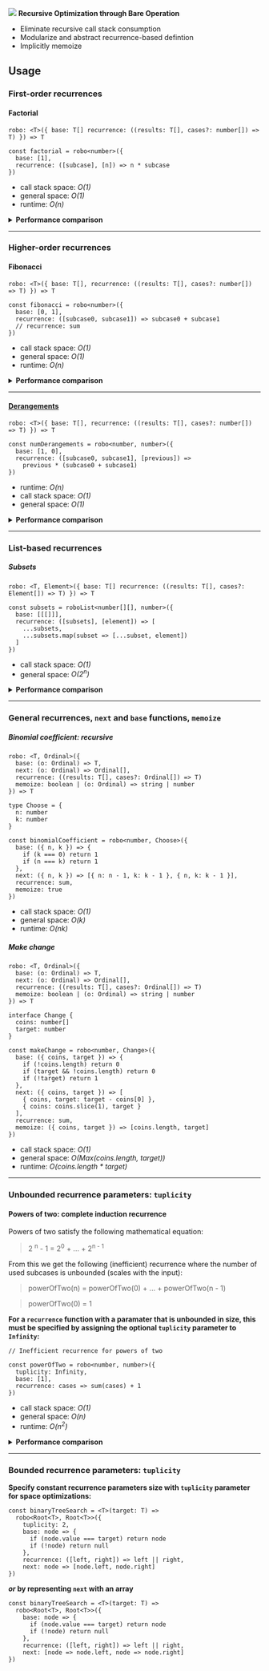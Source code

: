 ![](https://i.ibb.co/QvMp9SY/robojs-Logo-Long.png)
**Recursive Optimization through Bare Operation**

- Eliminate recursive call stack consumption
- Modularize and abstract recurrence-based defintion
- Implicitly memoize

## Usage

### First-order recurrences

#### Factorial

`robo: <T>({ base: T[] recurrence: ((results: T[], cases?: number[]) => T) }) => T`

```
const factorial = robo<number>({
  base: [1],
  recurrence: ([subcase], [n]) => n * subcase
})
```

- call stack space: _O(1)_
- general space: _O(1)_
- runtime: _O(n)_

<details><summary><strong>Performance comparison</strong></summary>
  <p>

|                      | Non-tail recursive | Tail recursive (without TCO) | `robo` |
| -------------------- | ------------------ | ---------------------------- | ------ |
| **call stack space** | O(n)               | O(n)                         | O(1)   |
| **global space**     | O(1)               | O(1)                         | O(1)   |
| **runtime**          | O(n)               | O(n)                         | O(n)   |

</p>
</details></summary>

---

### Higher-order recurrences

#### Fibonacci

`robo: <T>({ base: T[], recurrence: ((results: T[], cases?: number[]) => T) }) => T`

```
const fibonacci = robo<number>({
  base: [0, 1],
  recurrence: ([subcase0, subcase1]) => subcase0 + subcase1
  // recurrence: sum
})
```

- call stack space: _O(1)_
- general space: _O(1)_
- runtime: _O(n)_

<details><summary><strong>Performance comparison</strong></summary>
  <p>

|                      | Non-tail recursive | Tail recursive (without TCO) | `robo` |
| -------------------- | ------------------ | ---------------------------- | ------ |
| **call stack space** | O(n)               | O(n)                         | O(1)   |
| **global space**     | O(1)               | O(1)                         | O(1)   |
| **runtime**          | O(2<sup>n</sup>)   | O(n)                         | O(n)   |

</p>
</details></summary>

---

#### [Derangements](https://en.wikipedia.org/wiki/Derangement)

`robo: <T>({ base: T[], recurrence: ((results: T[], cases?: number[]) => T) }) => T`

```
const numDerangements = robo<number, number>({
  base: [1, 0],
  recurrence: ([subcase0, subcase1], [previous]) =>
    previous * (subcase0 + subcase1)
})
```

- runtime: _O(n)_
- call stack space: _O(1)_
- general space: _O(1)_

<details><summary><strong>Performance comparison</strong></summary>
  <p>

|                      | Non-tail recursive | Tail recursive (without TCO) | `robo` |
| -------------------- | ------------------ | ---------------------------- | ------ |
| **call stack space** | O(n)               | O(n)                         | O(1)   |
| **global space**     | O(1)               | O(1)                         | O(1)   |
| **runtime**          | O(2<sup>n</sup>)   | O(n)                         | O(n)   |

</p>
</details></summary>

---

### List-based recurrences

##### Subsets

`robo: <T, Element>({ base: T[] recurrence: ((results: T[], cases?: Element[]) => T) }) => T`

```
const subsets = roboList<number[][], number>({
  base: [[[]]],
  recurrence: ([subsets], [element]) => [
    ...subsets,
    ...subsets.map(subset => [...subset, element])
  ]
})
```

- call stack space: _O(1)_
- general space: _O(2<sup>n</sup>)_

<details><summary><strong>Performance comparison</strong></summary>
  <p>

|                      | Recursive          | `robo`           |
| -------------------- | ------------------ | ---------------- |
| **call stack space** | O(elements.length) | O(1)             |
| **global space**     | O(2<sup>n</sup>)   | O(2<sup>n</sup>) |

</p>
</details></summary>

---

### General recurrences, `next` and `base` functions, `memoize`

##### Binomial coefficient: recursive

```
robo: <T, Ordinal>({
  base: (o: Ordinal) => T,
  next: (o: Ordinal) => Ordinal[],
  recurrence: ((results: T[], cases?: Ordinal[]) => T)
  memoize: boolean | (o: Ordinal) => string | number
}) => T
```

```
type Choose = {
  n: number
  k: number
}

const binomialCoefficient = robo<number, Choose>({
  base: ({ n, k }) => {
    if (k === 0) return 1
    if (n === k) return 1
  },
  next: ({ n, k }) => [{ n: n - 1, k: k - 1 }, { n, k: k - 1 }],
  recurrence: sum,
  memoize: true
})
```

- call stack space: _O(1)_
- general space: _O(k)_
- runtime: _O(nk)_

##### Make change

```
robo: <T, Ordinal>({
  base: (o: Ordinal) => T,
  next: (o: Ordinal) => Ordinal[],
  recurrence: ((results: T[], cases?: Ordinal[]) => T)
  memoize: boolean | (o: Ordinal) => string | number
}) => T
```

```
interface Change {
  coins: number[]
  target: number
}

const makeChange = robo<number, Change>({
  base: ({ coins, target }) => {
    if (!coins.length) return 0
    if (target && !coins.length) return 0
    if (!target) return 1
  },
  next: ({ coins, target }) => [
    { coins, target: target - coins[0] },
    { coins: coins.slice(1), target }
  ],
  recurrence: sum,
  memoize: ({ coins, target }) => [coins.length, target]
})
```

- call stack space: _O(1)_
- general space: _O(Max(coins.length, target))_
- runtime: _O(coins.length \* target)_

---

### Unbounded recurrence parameters: `tuplicity`

#### Powers of two: complete induction recurrence

Powers of two satisfy the following mathematical equation:

> 2 <sup>n</sup> - 1 = 2<sup>0</sup> + ... + 2<sup>n - 1</sup>

From this we get the following (inefficient) recurrence where the number of used subcases is unbounded (scales with the input):

> powerOfTwo(n) = powerOfTwo(0) + ... + powerOfTwo(n - 1)

> powerOfTwo(0) = 1

**For a `recurrence` function with a paramater that is unbounded in size, this must be specified by assigning the optional `tuplicity` parameter to `Infinity`:**

```
// Inefficient recurrence for powers of two

const powerOfTwo = robo<number, number>({
  tuplicity: Infinity,
  base: [1],
  recurrence: cases => sum(cases) + 1
})
```

- call stack space: _O(1)_
- general space: _O(n)_
- runtime: _O(n<sup>2</sup>)_

<details><summary><strong>Performance comparison</strong></summary>
  <p>

|                      | Non-tail recursive | [Tail recursive]() (without TCO) | `robo` |
| -------------------- | ------------------ | -------------------------------- | ------ |
| **call stack space** | O(n)               | O(n)                             | O(1)   |
| **global space**     | O(1)               | O(1)                             | O(1)   |
| **runtime**          | O(n!)              | O(n)                             | O(n)   |

</p>
</details></summary>

---

### Bounded recurrence parameters: `tuplicity`

**Specify constant recurrence parameters size with `tuplicity` parameter for space optimizations:**

```
const binaryTreeSearch = <T>(target: T) =>
  robo<Root<T>, Root<T>>({
    tuplicity: 2,
    base: node => {
      if (node.value === target) return node
      if (!node) return null
    },
    recurrence: ([left, right]) => left || right,
    next: node => [node.left, node.right]
})
```

**_or_ by representing `next` with an array**

```
const binaryTreeSearch = <T>(target: T) =>
  robo<Root<T>, Root<T>>({
    base: node => {
      if (node.value === target) return node
      if (!node) return null
    },
    recurrence: ([left, right]) => left || right,
    next: [node => node.left, node => node.right]
})
```
